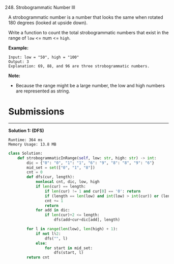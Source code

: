 248. Strobogrammatic Number III

A strobogrammatic number is a number that looks the same when rotated 180 degrees (looked at upside down).

Write a function to count the total strobogrammatic numbers that exist in the range of `low` <= num <= `high`.

**Example:**
```
Input: low = "50", high = "100"
Output: 3 
Explanation: 69, 88, and 96 are three strobogrammatic numbers.
```

**Note:**

* Because the range might be a large number, the low and high numbers are represented as string.

# Submissions
---
**Solution 1: (DFS)**
```
Runtime: 364 ms
Memory Usage: 13.8 MB
```
```python
class Solution:
    def strobogrammaticInRange(self, low: str, high: str) -> int:
        dic = {"0": "0", "1": "1", "6": "9", "8": "8", "9": "6"}
        mid_set = set(["0", "1", "8"])
        cnt = 0
        def dfs(cur, length):
            nonlocal cnt, dic, low, high
            if len(cur) == length:
                if len(cur) != 1 and cur[0] == '0': return
                if (length == len(low) and int(low) > int(cur)) or (length == len(high) and int(cur) > int(high)): return
                cnt += 1
                return
            for add in dic:
                if len(cur)+2 <= length:
                    dfs(add+cur+dic[add], length)

        for l in range(len(low), len(high) + 1):
            if not l%2:
                dfs("", l)
            else:
                for start in mid_set:
                    dfs(start, l)
        return cnt
```
